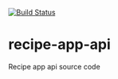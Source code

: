 [![Build Status](https://www.travis-ci.com/Paccy10/recipe-app-api.svg?branch=main)](https://www.travis-ci.com/Paccy10/recipe-app-api)

# recipe-app-api

Recipe app api source code
